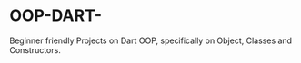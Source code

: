 # OOP-DART-
Beginner friendly Projects on Dart OOP, specifically on Object, Classes and Constructors.
